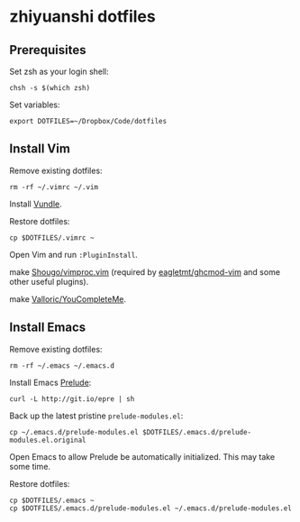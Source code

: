 # zhiyuanshi dotfiles

## Prerequisites

Set zsh as your login shell:

    chsh -s $(which zsh)

Set variables:

    export DOTFILES=~/Dropbox/Code/dotfiles

## Install Vim

Remove existing dotfiles:

    rm -rf ~/.vimrc ~/.vim

Install [Vundle](https://github.com/gmarik/Vundle.vim).

Restore dotfiles:

    cp $DOTFILES/.vimrc ~

Open Vim and run `:PluginInstall`.

make [Shougo/vimproc.vim](https://github.com/Shougo/vimproc.vim) (required by [eagletmt/ghcmod-vim](https://github.com/eagletmt/ghcmod-vim) and some other useful plugins).

make [Valloric/YouCompleteMe](https://github.com/Shougo/vimproc.vim).

## Install Emacs

Remove existing dotfiles:

    rm -rf ~/.emacs ~/.emacs.d

Install Emacs [Prelude](https://github.com/bbatsov/prelude#fast-forward):

    curl -L http://git.io/epre | sh

Back up the latest pristine `prelude-modules.el`:

    cp ~/.emacs.d/prelude-modules.el $DOTFILES/.emacs.d/prelude-modules.el.original

Open Emacs to allow Prelude be automatically initialized. This may take some time.

Restore dotfiles:

    cp $DOTFILES/.emacs ~
    cp $DOTFILES/.emacs.d/prelude-modules.el ~/.emacs.d/prelude-modules.el
